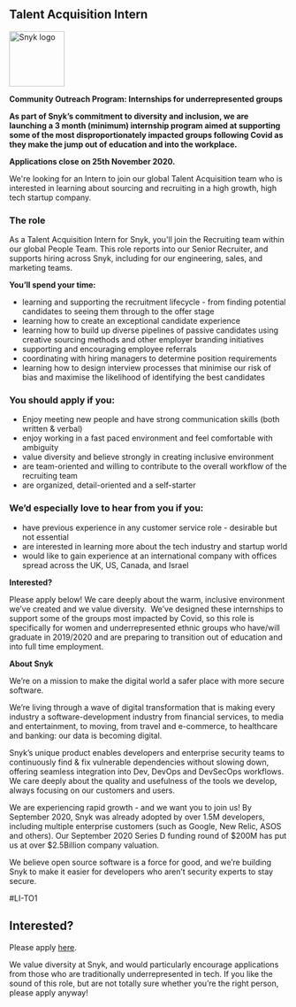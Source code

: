 Talent Acquisition Intern
---

<img src="https://res.cloudinary.com/snyk/image/upload/v1537345894/press-kit/brand/logo-black.png" width="100" alt="Snyk logo" />

<p><strong>Community Outreach Program: Internships for underrepresented groups&nbsp;</strong></p>
<p><strong>As part of Snyk’s commitment to diversity and inclusion, we are launching a 3 month (minimum) internship program aimed at supporting some of the most disproportionately impacted groups following Covid as they make the jump out of education and into the workplace.&nbsp;</strong></p>
<p><strong>Applications close on 25th November 2020.</strong></p>
<p><span style="font-weight: 400;">We're looking for an Intern to join our global Talent Acquisition team who is interested in learning about sourcing and recruiting in a high growth, high tech startup company.</span></p>
<h3><strong>The role</strong></h3>
<p><span style="font-weight: 400;">As a</span><span style="font-weight: 400;">&nbsp;Talent Acquisition Intern for Snyk, you'll join the Recruiting team within our global People Team. This role reports into our Senior Recruiter, and supports hiring across Snyk, including for our engineering, sales, and marketing teams.&nbsp;&nbsp;</span></p>
<p><strong>You’ll spend your time:</strong></p>
<ul>
<li style="font-weight: 400;"><span style="font-weight: 400;">learning and supporting the recruitment lifecycle - from finding potential candidates to seeing them through to the offer stage</span></li>
<li style="font-weight: 400;"><span style="font-weight: 400;">learning how to create an exceptional candidate experience</span></li>
<li style="font-weight: 400;"><span style="font-weight: 400;">learning how to build up diverse pipelines of passive candidates using creative sourcing methods and other employer branding initiatives</span></li>
<li style="font-weight: 400;"><span style="font-weight: 400;">supporting and encouraging employee referrals&nbsp;</span></li>
<li style="font-weight: 400;"><span style="font-weight: 400;">coordinating with hiring managers to determine position requirements</span></li>
<li style="font-weight: 400;"><span style="font-weight: 400;">learning how to design interview processes that minimise our risk of bias and maximise the likelihood of identifying the best candidates</span></li>
</ul>
<h3><strong>You should apply if you:</strong></h3>
<ul>
<li style="font-weight: 400;"><span style="font-weight: 400;">Enjoy meeting new people and have strong communication skills (both written &amp; verbal)</span></li>
<li style="font-weight: 400;"><span style="font-weight: 400;">enjoy working in a fast paced environment and feel comfortable with ambiguity</span></li>
<li style="font-weight: 400;"><span style="font-weight: 400;">value diversity and believe strongly in creating inclusive environment</span></li>
<li style="font-weight: 400;"><span style="font-weight: 400;">are team-oriented and willing to contribute to the overall workflow of the recruiting team</span></li>
<li style="font-weight: 400;"><span style="font-weight: 400;">are organized, detail-oriented and a self-starter</span></li>
</ul>
<h3><strong>We’d especially love to hear from you if you:</strong></h3>
<ul>
<li style="font-weight: 400;"><span style="font-weight: 400;">have previous experience in any customer service role - desirable but not essential</span></li>
<li style="font-weight: 400;"><span style="font-weight: 400;">are interested in learning more about the tech industry and startup world</span></li>
<li style="font-weight: 400;"><span style="font-weight: 400;">would like to gain experience at an international company with offices spread across the UK, US, Canada, and Israel</span></li>
</ul>
<p><strong>Interested?</strong></p>
<p><span style="font-weight: 400;">Please apply below! We care deeply about the warm, inclusive environment we’ve created and we value diversity.&nbsp; We’ve designed these internships to support some of the groups most impacted by Covid, so this role is specifically for women and underrepresented ethnic groups who have/will graduate in 2019/2020 and are preparing to transition out of education and into full time employment.</span></p>
<p><strong>About Snyk</strong></p>
<p><span style="font-weight: 400;">We’re on a mission to make the digital world a safer place with more secure software.</span></p>
<p><span style="font-weight: 400;">We’re living through a wave of digital transformation that is making every industry a software-development industry from financial services, to media and entertainment, to moving, from travel and e-commerce, to healthcare and banking: our data is becoming digital.</span></p>
<p><span style="font-weight: 400;">Snyk’s unique product enables developers and enterprise security teams to continuously find &amp; fix vulnerable dependencies without slowing down, offering seamless integration into Dev, DevOps and DevSecOps workflows. We care deeply about the quality and usefulness of the tools we develop, always focusing on our customers and users.</span></p>
<p><span style="font-weight: 400;">We are experiencing rapid growth - and we want you to join us! By September 2020, Snyk was already adopted by over 1.5M developers, including multiple enterprise customers (such as Google, New Relic, ASOS and others). Our September 2020 Series D funding round of $200M has put us at over $2.5Billion company valuation.</span></p>
<p><span style="font-weight: 400;">We believe open source software is a force for good, and we’re building Snyk to make it easier for developers who aren’t security experts to stay secure.</span></p>
<p>#LI-TO1</p>

Interested?
---

Please apply [here](https://boards.greenhouse.io/snyk/jobs/4960774002#app).

We value diversity at Snyk, and would particularly encourage applications from those who are traditionally underrepresented in tech.
If you like the sound of this role, but are not totally sure whether you’re the right person, please apply anyway!
